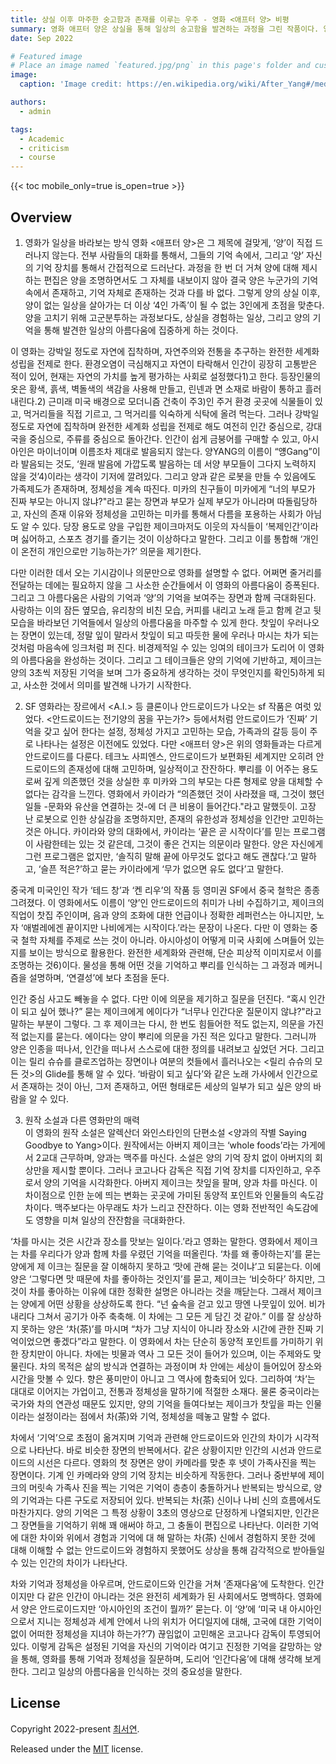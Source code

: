 ```yaml
---
title: 상실 이후 마주한 숭고함과 존재를 이루는 우주 - 영화 <애프터 양> 비평
summary: 영화 애프터 양은 상실을 통해 일상의 숭고함을 발견하는 과정을 그린 작품이다. 양이라는 안드로이드의 부재를 통해 남겨진 가족의 일상과 기억의 아름다움을 조명하며, 인간과 안드로이드의 정체성에 대한 철학적 질문을 던진다. 동양 철학적 요소가 자연스럽게 녹아든 이 영화는 인간 중심적 사고에 대한 의문을 제기하며, 차와 기억을 통해 존재의 의미를 탐구한다.
date: Sep 2022

# Featured image
# Place an image named `featured.jpg/png` in this page's folder and customize its options here.
image:
  caption: 'Image credit: https://en.wikipedia.org/wiki/After_Yang#/media/File:After_Yang.jpg'

authors:
  - admin

tags:
  - Academic
  - criticism
  - course
---
```




{{< toc mobile_only=true is_open=true >}}

## Overview

1. 영화가 일상을 바라보는 방식
 영화 <애프터 양>은 그 제목에 걸맞게, ‘양’이 직접 드러나지 않는다. 전부 사람들의 대화를  통해서, 그들의 기억 속에서, 그리고 ‘양’ 자신의 기억 장치를 통해서 간접적으로 드러난다. 과정을 한 번 더 거쳐 양에 대해 제시하는 편집은 양을 조명하면서도 그 자체를 내보이지 않아 결국 양은 누군가의 기억 속에서 존재하고, 기억 자체로 존재하는 것과 다를 바 없다. 그렇게 양의 상실 이후, 양이 없는 일상을 살아가는 더 이상 ‘4인 가족’이 될 수 없는 3인에게 초점을 맞춘다. 양을 고치기 위해 고군분투하는 과정보다도, 상실을 경험하는 일상, 그리고 양의 기억을 통해 발견한 일상의 아름다움에 집중하게 하는 것이다. 

 이 영화는 강박일 정도로 자연에 집착하며, 자연주의와 전통을 추구하는 완전한 세계화 성립을 전제로 한다. 환경오염이 극심해지고 자연이 타락해서 인간이 굉장히 고통받은 적이 있어, 현재는 자연의 가치를 높게 평가하는 사회로 설정했다1)고 한다. 등장인물의 옷은 황색, 흙색, 벽돌색의 색감을 사용해 만들고, 린넨과 면 소재로 바람이 통하고 흘러내린다.2) 근미래 미국 배경으로 모더니즘 건축이 주3)인 주거 환경 곳곳에 식물들이 있고, 먹거리들을 직접 기르고, 그 먹거리를 익숙하게 식탁에 올려 먹는다. 그러나 강박일 정도로 자연에 집착하며 완전한 세계화 성립을 전제로 해도 여전히 인간 중심으로, 강대국을 중심으로, 주류를 중심으로 돌아간다. 인간이 쉽게 금붕어를 구매할 수 있고, 아시아인은 마이너이며 이름조차 제대로 발음되지 않는다. 양YANG의 이름이 “얭Gang”이라 발음되는 것도, ‘원래 발음에 가깝도록 발음하는 데 서양 부모들이 그다지 노력하지 않을 것’4)이라는 생각이 기저에 깔려있다. 그리고 양과 같은  로봇을 만들 수 있음에도 가족제도가 존재하며, 정체성을 계속 따진다. 미카의 친구들이 미카에게 “너의 부모가 진짜 부모는 아니지 않냐?"라고 묻는 장면과 부모가 실제 부모가 아니라며 따돌림당하고, 자신의 존재 이유와 정체성을 고민하는 미카를 통해서 다름을 포용하는 사회가 아님도 알 수 있다. 당장 용도로 양을 구입한 제이크마저도 이웃의 자식들이 ‘복제인간’이라며  싫어하고, 스포츠 경기를 즐기는 것이 이상하다고 말한다. 그리고 이를 통합해 ‘개인이 온전히 개인으로만 기능하는가?’ 의문을 제기한다. 

 다만 이러한 데서 오는 기시감이나 의문만으로 영화를 설명할 수 없다. 어쩌면 줄거리를 전달하는 데에는 필요하지 않을 그 사소한 순간들에서 이 영화의 아름다움이 증폭된다. 그리고  그 아름다움은 사람의 기억과 ‘양’의 기억을 보여주는 장면과 함께 극대화된다. 사랑하는 이의  잠든 옆모습, 유리창의 비친 모습, 커피를 내리고 노래 듣고 함께 걷고 뒷모습을 바라보던 기억들에서 일상의 아름다움을 마주할 수 있게 한다. 찻잎이 우러나오는 장면이 있는데, 정말  잎이 말라서 찻잎이 되고 따듯한 물에 우러나 마시는 차가 되는 것처럼 마음속에 잉크처럼 퍼 진다. 비경제적일 수 있는 잉여의 테이크가 도리어 이 영화의 아름다움을 완성하는 것이다. 그리고 그 테이크들은 양의 기억에 기반하고, 제이크는 양의 3초씩 저장된 기억을 보며 그가  중요하게 생각하는 것이 무엇인지를 확인5)하게 되고, 사소한 것에서 의미를 발견해 나가기 시작한다.

2. SF 영화라는 장르에서
 <A.I.> 등 클론이나 안드로이드가 나오는 sf 작품은 여럿 있었다. <안드로이드는 전기양의 꿈을 꾸는가?> 등에서처럼 안드로이드가 ‘진짜’ 기억을 갖고 싶어 한다는 설정, 정체성 가지고 고민하는 모습, 가족과의 갈등 등이 주로 나타나는 설정은 이전에도 있었다. 다만 <애프터 양>은 위의 영화들과는 다르게 안드로이드를 다룬다. 테크노 사피엔스, 안드로이드가 보편화된 세계지만 오히려 안드로이드의 존재성에 대해 고민하며, 일상적이고 잔잔하다. 뿌리를 이 어주는 용도로써 깊게 의존했던 것을 상실한 후 미카와 그의 부모는 다른 형제로 양을 대체할 수 없다는 감각을 느낀다. 영화에서 카이라가 “의존했던 것이 사라졌을 때, 그것이 했던 일들 -문화와 유산을 연결하는 것-에 더 큰 비용이 들어간다."라고 말했듯이. 고장 난 로봇으로 인한  상실감을 조명하지만, 존재의 유한성과 정체성을 인간만 고민하는 것은 아니다. 카이라와 양의 대화에서, 카이라는 ‘끝은 곧 시작이다’를 믿는 프로그램이 사람한테는 있는 것 같은데, 그것이 좋은 건지는 의문이라 말한다. 양은 자신에게 그런 프로그램은 없지만, ‘솔직히 말해 끝에 아무것도 없다고 해도 괜찮다.’고 말하고, ‘슬픈 적은?’하고 묻는 카이라에게 ‘무가 없으면  유도 없다’고 말한다. 

 중국계 미국인인 작가 ‘테드 창’과 ‘켄 리우’의 작품 등 영미권 SF에서 중국 철학은 종종 그려졌다. 이 영화에서도 이름이 ‘양’인 안드로이드의 취미가 나비 수집하기고, 제이크의 직업이  찻집 주인이며, 음과 양의 조화에 대한 언급이나 정확한 레퍼런스는 아니지만, 노자 ‘애벌레에겐 끝이지만 나비에게는 시작이다.’라는 문장이 나온다. 다만 이 영화는 중국 철학 자체를 주제로 쓰는 것이 아니라. 아시아성이 어떻게 미국 사회에 스며들어 있는지를 보이는 방식으로  활용한다. 완전한 세계화와 관련해, 단순 피상적 이미지로서 이를 조명하는 것6)이다. 물성을 통해 어떤 것을 기억하고 뿌리를 인식하는 그 과정과 메커니즘을 설명하며, ‘연결성’에 보다 초점을 둔다. 

 인간 중심 사고도 빼놓을 수 없다. 다만 이에 의문을 제기하고 질문을 던진다. “혹시 인간이  되고 싶어 했나?” 묻는 제이크에게 에이다가 “너무나 인간다운 질문이지 않냐?"라고 말하는 부분이 그렇다. 그 후 제이크는 다시, 한 번도 힘들어한 적도 없는지, 의문을 가진 적 없는지를  묻는다. 에이다는 양이 뿌리에 의문을 가진 적은 있다고 말한다. 그러니까 양은 인종을 떠나서, 인간을 떠나서 스스로에 대한 정의를 내려보고 싶었던 거다. 그리고 이는 릴리 슈슈를 클로즈업하는 장면이나 여분의 컷들에서 흘러나오는 <릴리 슈슈의 모든 것>의 Glide를 통해 알  수 있다. ‘바람이 되고 싶다’와 같은 노래 가사에서 인간으로서 존재하는 것이 아닌, 그저 존재하고, 어떤 형태로든 세상의 일부가 되고 싶은 양의 바람을 알 수 있다. 

3. 원작 소설과 다른 영화만의 매력  
 이 영화의 원작 소설은 알렉산더 와인스타인의 단편소설 <양과의 작별 Saying Goodbye to  Yang>이다. 원작에서는 아버지 제이크는 ‘whole foods’라는 가게에서 2교대 근무하며, 양과는 맥주를 마신다. 소설은 양의 기억 장치 없이 아버지의 회상만을 제시할 뿐이다. 그러나 코고나다 감독은 직접 기억 장치를 디자인하고, 우주로서 양의 기억을 시각화한다. 아버지 제이크는 찻잎을 팔며, 양과 차를 마신다. 이 차이점으로 인한 눈에 띄는 변화는 곳곳에 가미된  동양적 포인트와 인물들의 속도감 차이다. 맥주보다는 아무래도 차가 느리고 잔잔하다. 이는 영화 전반적인 속도감에도 영향을 미쳐 일상의 잔잔함을 극대화한다. 

 ‘차를 마시는 것은 시간과 장소를 맛보는 일이다.’라고 영화는 말한다. 영화에서 제이크는 차를 우리다가 양과 함께 차를 우렸던 기억을 떠올린다. ‘차를 왜 좋아하는지’를 묻는 양에게 제 이크는 질문을 잘 이해하지 못하고 ‘맛에 관해 묻는 것이냐’고 되묻는다. 이에 양은 ‘그렇다면 맛 때문에 차를 좋아하는 것인지’를 묻고, 제이크는 ‘비슷하다’ 하지만, 그것이 차를 좋아하는 이유에 대한 정확한 설명은 아니라는 것을 깨닫는다. 그래서 제이크는 양에게 어떤 상황을 상상하도록 한다. “넌 숲속을 걷고 있고 땅엔 나뭇잎이 있어. 비가 내리다 그쳐서 공기가 아주 축축해. 이 차에는 그 모든 게 담긴 것 같아.” 이를 잘 상상하지 못하는 양은 ‘차(茶)’를 마시며 “차가 그냥 지식이 아니라 장소와 시간에 관한 진짜 기억이었으면 좋겠다”라고 말한다. 이  영화에서 차는 단순히 동양적 포인트를 가미하기 위한 장치만이 아니다. 차에는 빗물과 역사  그 모든 것이 들어가 있으며, 이는 주제와도 맞물린다. 차의 목적은 삶의 방식과 연결하는 과정이며 차 안에는 세상이 들어있어 장소와 시간을 맛볼 수 있다. 향은 풍미만이 아니고 그 역사에 함축되어 있다. 그리하여 ‘차’는 대대로 이어지는 가업이고, 전통과 정체성을 말하기에  적절한 소재다. 물론 중국이라는 국가와 차의 연관성 때문도 있지만, 양의 기억을 들여다보는 제이크가 찻잎을 파는 인물이라는 설정이라는 점에서 차(茶)와 기억, 정체성을 떼놓고 말할 수  없다. 

 차에서 ‘기억’으로 초점이 옮겨지며 기억과 관련해 안드로이드와 인간의 차이가 시각적으로  나타난다. 바로 비슷한 장면의 반복에서다. 같은 상황이지만 인간의 시선과 안드로이드의 시선은 다르다. 영화의 첫 장면은 양이 카메라를 맞춘 후 넷이 가족사진을 찍는 장면이다. 기계 인 카메라와 양의 기억 장치는 비슷하게 작동한다. 그러나 중반부에 제이크의 머릿속 가족사 진을 찍는 기억은 기억이 층층이 충돌하거나 반복되는 방식으로, 양의 기억과는 다른 구도로  저장되어 있다. 반복되는 차(茶) 신이나 나비 신의 흐름에서도 마찬가지다. 양의 기억은 그 특정 상황이 3초의 영상으로 단정하게 나열되지만, 인간은 그 장면들을 기억하기 위해 꽤 애써야 하고, 그 충돌이 편집으로 나타난다. 이러한 기억에 대한 차이와 위에서 경험과 기억에 대 해 말하는 차(茶) 신에서 경험하지 못한 것에 대해 이해할 수 없는 안드로이드와 경험하지 못했어도 상상을 통해 감각적으로 받아들일 수 있는 인간의 차이가 나타난다. 

 차와 기억과 정체성을 아우르며, 안드로이드와 인간을 거쳐 ‘존재다움’에 도착한다. 인간이지만 다 같은 인간이 아니라는 것은 완전히 세계화가 된 사회에서도 명백하다. 영화에서 양은 안드로이드지만 ‘아시아인의 조건이 뭘까?’ 묻는다. 이 ‘양’에 ‘미국 내 아시아인으로서 지니는  정체성과 세계 안에서 나의 위치가 어디일지에 대해, 고국에 대한 기억이 없이 어떠한 정체성을 지녀야 하는가?’7) 끊임없이 고민해온 코고나다 감독이 투영되어 있다. 이렇게 감독은 설정된 기억을 자신의 기억이라 여기고 진정한 기억을 갈망하는 양을 통해, 영화를 통해 기억과  정체성을 질문하며, 도리어 ‘인간다움’에 대해 생각해 보게 한다. 그리고 일상의 아름다움을 인식하는 것의 중요성을 말한다.



## License

Copyright 2022-present [최서연](https://blog.naver.com/yseoharu/223288393404).

Released under the [MIT](https://github.com/HugoBlox/hugo-blox-builder/blob/main/LICENSE.md) license.
